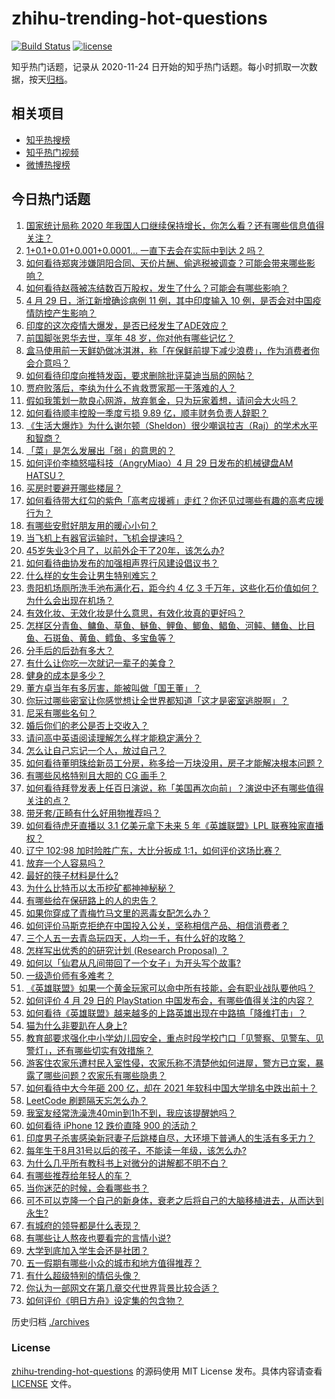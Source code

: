 # zhihu-trending-hot-questions

[![Build Status](https://github.com/justjavac/zhihu-trending-hot-questions/workflows/ci/badge.svg?branch=master)](https://github.com/justjavac/zhihu-trending-hot-questions/actions)
[![license](https://img.shields.io/github/license/justjavac/zhihu-trending-hot-questions)](https://github.com/justjavac/zhihu-trending-hot-questions/blob/master/LICENSE)

知乎热门话题，记录从 2020-11-24 日开始的知乎热门话题。每小时抓取一次数据，按天[归档](./archives)。

## 相关项目

- [知乎热搜榜](https://github.com/justjavac/zhihu-trending-top-search)
- [知乎热门视频](https://github.com/justjavac/zhihu-trending-hot-video)
- [微博热搜榜](https://github.com/justjavac/weibo-trending-hot-search)

## 今日热门话题

<!-- BEGIN -->
<!-- 最后更新时间 Fri Apr 30 2021 06:03:08 GMT+0800 (China Standard Time) -->

1. [国家统计局称 2020
   年我国人口继续保持增长，你怎么看？还有哪些信息值得关注？](https://www.zhihu.com/question/457140816)
2. [1+0.1+0.01+0.001+0.0001... 一直下去会在实际中到达 2
   吗？](https://www.zhihu.com/question/444218811)
3. [如何看待郑爽涉嫌阴阳合同、天价片酬、偷逃税被调查？可能会带来哪些影响？](https://www.zhihu.com/question/457029348)
4. [如何看待赵薇被冻结数百万股权，发生了什么？可能会有哪些影响？](https://www.zhihu.com/question/457141906)
5. [4 月 29 日，浙江新增确诊病例 11 例，其中印度输入 10
   例，是否会对中国疫情防控产生影响？](https://www.zhihu.com/question/457100652)
6. [印度的这次疫情大爆发，是否已经发生了ADE效应？](https://www.zhihu.com/question/456399195)
7. [前国脚张恩华去世，享年 48 岁，你对他有哪些记忆？](https://www.zhihu.com/question/457170964)
8. [盒马使用前一天鲜奶做冰淇淋，称「在保鲜前提下减少浪费」，作为消费者你会介意吗？](https://www.zhihu.com/question/456827779)
9. [如何看待印度向推特发函，要求删除批评莫迪当局的网帖？](https://www.zhihu.com/question/456828756)
10. [贾府败落后，李纨为什么不肯救贾家那一干落难的人？](https://www.zhihu.com/question/413382261)
11. [假如我策划一款良心网游，放弃氪金，只为玩家着想，请问会大火吗？](https://www.zhihu.com/question/452046052)
12. [如何看待顺丰控股一季度亏损 9.89 亿，顺丰财务负责人辞职？](https://www.zhihu.com/question/456088079)
13. [《生活大爆炸》为什么谢尔顿（Sheldon）很少嘲讽拉吉（Raj）的学术水平和智商？](https://www.zhihu.com/question/452782047)
14. [「菜」是怎么发展出「弱」的意思的？](https://www.zhihu.com/question/454980442)
15. [如何评价李楠怒喵科技（AngryMiao）4 月 29 日发布的机械键盘AM
    HATSU？](https://www.zhihu.com/question/457163306)
16. [买房时要避开哪些楼层？](https://www.zhihu.com/question/447920355)
17. [如何看待带大红勾的紫色「高考应援裤」走红？你还见过哪些有趣的高考应援行为？](https://www.zhihu.com/question/457036620)
18. [有哪些安慰好朋友用的暖心小句？](https://www.zhihu.com/question/423693212)
19. [当飞机上有器官运输时，飞机会提速吗？](https://www.zhihu.com/question/453406019)
20. [45岁失业3个月了，以前外企干了20年，该怎么办?](https://www.zhihu.com/question/453104891)
21. [如何看待曲协发布的加强相声界行风建设倡议书？](https://www.zhihu.com/question/457138970)
22. [什么样的女生会让男生特别难忘？](https://www.zhihu.com/question/445195620)
23. [贵阳机场厕所洗手池布满化石，距今约 4 亿 3
    千万年，这些化石价值如何？为什么会出现在机场？](https://www.zhihu.com/question/456986321)
24. [有效化妆、无效化妆是什么意思，有效化妆真的更好吗？](https://www.zhihu.com/question/445017526)
25. [怎样区分青鱼、鳙鱼、草鱼、鲢鱼、鲤鱼、鲫鱼、鲳鱼、河鲀、鳝鱼、比目鱼、石斑鱼、黄鱼、鳕鱼、多宝鱼等？](https://www.zhihu.com/question/46703898)
26. [分手后的后劲有多大？](https://www.zhihu.com/question/440316118)
27. [有什么让你吃一次就记一辈子的美食？](https://www.zhihu.com/question/442763529)
28. [健身的成本是多少？](https://www.zhihu.com/question/58355167)
29. [董方卓当年有多厉害，能被叫做「国王董」？](https://www.zhihu.com/question/34886516)
30. [你玩过哪些密室让你感觉想让全世界都知道「这才是密室逃脱啊」？](https://www.zhihu.com/question/319279638)
31. [尼采有哪些名句？](https://www.zhihu.com/question/368233780)
32. [婚后你们的老公是否上交收入？](https://www.zhihu.com/question/446421532)
33. [请问高中英语阅读理解怎么样才能稳定满分？](https://www.zhihu.com/question/309325332)
34. [怎么让自己忘记一个人，放过自己？](https://www.zhihu.com/question/456808503)
35. [如何看待董明珠给新员工分房，称多给一万块没用，房子才能解决根本问题？](https://www.zhihu.com/question/456846832)
36. [有哪些风格特别且大胆的 CG 画手？](https://www.zhihu.com/question/33526505)
37. [如何看待拜登发表上任百日演说，称「美国再次向前」？演说中还有哪些值得关注的点？](https://www.zhihu.com/question/457103607)
38. [带牙套/正畸有什么好用物推荐吗？](https://www.zhihu.com/question/263947314)
39. [如何看待虎牙直播以 3.1 亿美元拿下未来 5 年《英雄联盟》LPL
    联赛独家直播权？](https://www.zhihu.com/question/457004985)
40. [辽宁 102:98 加时险胜广东，大比分扳成
    1:1，如何评价这场比赛？](https://www.zhihu.com/question/457178922)
41. [放弃一个人容易吗？](https://www.zhihu.com/question/455853199)
42. [最好的筷子材料是什么?](https://www.zhihu.com/question/21549358)
43. [为什么比特币以太币挖矿都神神秘秘？](https://www.zhihu.com/question/456031920)
44. [有哪些给在保研路上的人的忠告？](https://www.zhihu.com/question/370011250)
45. [如果你穿成了青梅竹马文里的恶毒女配怎么办？](https://www.zhihu.com/question/397987454)
46. [如何评价马斯克拒绝在中国投入公关，坚称相信产品、相信消费者？](https://www.zhihu.com/question/457012576)
47. [三个人五一去青岛玩四天，人均一千，有什么好的攻略？](https://www.zhihu.com/question/455036673)
48. [怎样写出优秀的的研究计划 (Research Proposal)
    ？](https://www.zhihu.com/question/23695058)
49. [如何以「仙君从凡间带回了一个女子」为开头写个故事?](https://www.zhihu.com/question/432356881)
50. [一级造价师有多难考？](https://www.zhihu.com/question/408061696)
51. [《英雄联盟》如果一个黄金玩家可以命中所有技能，会有职业战队要他吗？](https://www.zhihu.com/question/454200921)
52. [如何评价 4 月 29 日的 PlayStation
    中国发布会，有哪些值得关注的内容？](https://www.zhihu.com/question/456103601)
53. [如何看待《英雄联盟》越来越多的上路英雄出现在中路搞「降维打击」？](https://www.zhihu.com/question/456150071)
54. [猫为什么非要趴在人身上?](https://www.zhihu.com/question/456102586)
55. [教育部要求强化中小学幼儿园安全，重点时段学校门口「见警察、见警车、见警灯」，还有哪些切实有效措施？](https://www.zhihu.com/question/457099403)
56. [游客住农家乐遭村民入室性侵，农家乐称不清楚他如何进屋，警方已立案，暴露了哪些问题？农家乐有哪些隐患？](https://www.zhihu.com/question/456979537)
57. [如何看待中大今年砸 200 亿，却在 2021
    年软科中国大学排名中跌出前十？](https://www.zhihu.com/question/456601034)
58. [LeetCode 刷题隔天忘怎么办？](https://www.zhihu.com/question/379857231)
59. [我室友经常洗澡洗40min到1h不到，我应该提醒她吗？](https://www.zhihu.com/question/456731420)
60. [如何看待 iPhone 12 跌价直降 900 的活动？](https://www.zhihu.com/question/455284196)
61. [印度男子杀害感染新冠妻子后跳楼自尽，大环境下普通人的生活有多无力？](https://www.zhihu.com/question/456933930)
62. [每年生于8月31号以后的孩子，不能读一年级，该怎么办?](https://www.zhihu.com/question/456626454)
63. [为什么几乎所有教科书上对微分的讲解都不明不白？](https://www.zhihu.com/question/438795295)
64. [有哪些推荐给年轻人的车？](https://www.zhihu.com/question/351728964)
65. [当你迷茫的时候，会看哪些书？](https://www.zhihu.com/question/454224694)
66. [可不可以克隆一个自己的新身体，衰老之后将自己的大脑移植进去，从而达到永生?](https://www.zhihu.com/question/437796896)
67. [有城府的领导都是什么表现？](https://www.zhihu.com/question/299985054)
68. [有哪些让人熬夜也要看完的言情小说?](https://www.zhihu.com/question/332155810)
69. [大学到底加入学生会还是社团？](https://www.zhihu.com/question/64631466)
70. [五一假期有哪些小众的城市和地方值得推荐？](https://www.zhihu.com/question/454880823)
71. [有什么超级特别的情侣头像？](https://www.zhihu.com/question/276562790)
72. [你认为一部网文在第几章交代世界背景比较合适？](https://www.zhihu.com/question/453894423)
73. [如何评价《明日方舟》设定集的包含物？](https://www.zhihu.com/question/456988607)

<!-- END -->

历史归档 [./archives](./archives)

### License

[zhihu-trending-hot-questions](https://github.com/justjavac/zhihu-trending-hot-questions)
的源码使用 MIT License 发布。具体内容请查看 [LICENSE](./LICENSE) 文件。
